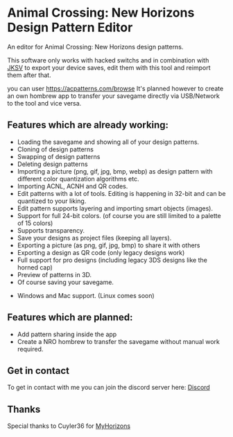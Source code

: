 # Animal Crossing: New Horizons Design Pattern Editor
An editor for Animal Crossing: New Horizons design patterns.

This software only works with hacked switchs and in combination with [JKSV](https://github.com/J-D-K/JKSV/releases) to export your device saves, edit them with this tool and reimport them after that.

you can user https://acpatterns.com/browse 
It's planned however to create an own hombrew app to transfer your savegame directly via USB/Network to the tool and vice versa.

## Features which are already working:
* Loading the savegame and showing all of your design patterns.
* Cloning of design patterns
* Swapping of design patterns
* Deleting design patterns
* Importing a picture (png, gif, jpg, bmp, webp) as design pattern with different color quantization algorithms etc.
* Importing ACNL, ACNH and QR codes.
* Edit patterns with a lot of tools. Editing is happening in 32-bit and can be quantized to your liking.
* Edit pattern supports layering and importing smart objects (images).
* Support for full 24-bit colors. (of course you are still limited to a palette of 15 colors)
* Supports transparency.
* Save your designs as project files (keeping all layers).
* Exporting a picture (as png, gif, jpg, bmp) to share it with others
* Exporting a design as QR code (only legacy designs work)
* Full support for pro designs (including legacy 3DS designs like the horned cap)
* Preview of patterns in 3D.
* Of course saving your savegame.
+ Windows and Mac support. (Linux comes soon)

## Features which are planned:
* Add pattern sharing inside the app
* Create a NRO hombrew to transfer the savegame without manual work required.

## Get in contact
To get in contact with me you can join the discord server here: [Discord](https://discord.gg/qXdxh7m)

## Thanks
Special thanks to Cuyler36 for [MyHorizons](https://github.com/Cuyler36/MyHorizons)
